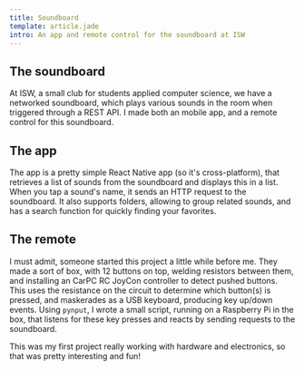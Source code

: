 ```yaml
---
title: Soundboard
template: article.jade
intro: An app and remote control for the soundboard at ISW
---
```


## The soundboard
At ISW, a small club for students applied computer science, we have a networked soundboard, which plays various sounds in the room when triggered through a REST API. I made both an mobile app, and a remote control for this soundboard.

## The app
The app is a pretty simple React Native app (so it's cross-platform), that retrieves a list of sounds from the soundboard and displays this in a list. When you tap a sound's name, it sends an HTTP request to the soundboard. It also supports folders, allowing to group related sounds, and has a search function for quickly finding your favorites.

## The remote
I must admit, someone started this project a little while before me. They made a sort of box, with 12 buttons on top, welding resistors between them, and installing an CarPC RC JoyCon controller to detect pushed buttons. This uses the resistance on the circuit to determine which button(s) is pressed, and maskerades as a USB keyboard, producing key up/down events. Using `pynput`, I wrote a small script, running on a Raspberry Pi in the box, that listens for these key presses and reacts by sending requests to the soundboard.

This was my first project really working with hardware and electronics, so that was pretty interesting and fun!